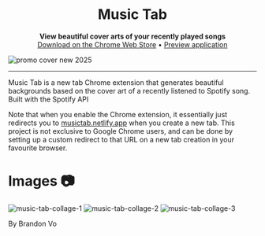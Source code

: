 <h1 align="center">Music Tab</h1>
<p align="center">
  <b>View beautiful cover arts of your recently played songs</b>
  <br/>
  <a align="center" href="https://chromewebstore.google.com/detail/music-tab/ognlklnalejbjmbliihoojjeeaeiobao?authuser=2&hl=en" target="_blank">Download on the Chrome Web Store</a> 
  •
  <a align="center" href="https://musictab.netlify.app/" target="_blank">Preview application</a> 
</p>

![promo cover new 2025](https://github.com/user-attachments/assets/60bd3577-abcd-47fb-a6f2-8d502c727b61)

---

Music Tab is a new tab Chrome extension that generates beautiful backgrounds based on the cover art of a recently listened to Spotify song.  
Built with the Spotify API  

Note that when you enable the Chrome extension, it essentially just redirects you to <a align="center" href="https://musictab.netlify.app/" target="_blank">musictab.netlify.app</a> when you create a new tab. This project is not exclusive to Google Chrome users, and can be done by setting up a custom redirect to that URL on a new tab creation in your favourite browser. 

# Images 📷

![music-tab-collage-1](https://github.com/user-attachments/assets/5c6af010-fe01-4550-91ad-5b1b9b9c6fc1)
![music-tab-collage-2](https://github.com/user-attachments/assets/45177be6-543e-469a-b9c7-ec425fd33208)
![music-tab-collage-3](https://github.com/user-attachments/assets/7aae4c77-99c2-4623-b119-6136485004cd)

By Brandon Vo  
